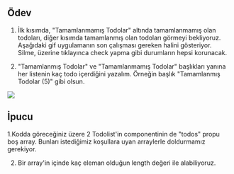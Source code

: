 ## Ödev

1. İlk kısımda, "Tamamlanmamış Todolar" altında tamamlanmamış olan todoları, diğer kısımda tamamlanmış olan todoları görmeyi bekliyoruz. Aşağıdaki gif uygulamanın son çalışması gereken halini gösteriyor. Silme, üzerine tıklayınca check yapma gibi durumların hepsi korunacak.

2. "Tamamlanmış Todolar" ve "Tamamlanmamış Todolar" başlıkları yanına her listenin kaç todo içerdiğini yazalım.
Örneğin başlık "Tamamlanmış Todolar (5)" gibi olsun.

![](http://g.recordit.co/BlrlEyLwwT.gif)

## İpucu
1.Kodda göreceğiniz üzere 2 Todolist'in componentinin de "todos" propu boş array. Bunları istediğimiz koşullara uyan arraylerle doldurmamız gerekiyor.

2. Bir array'in içinde kaç eleman olduğun length değeri ile alabiliyoruz.

